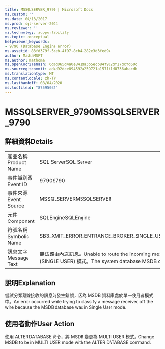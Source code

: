 ```yaml
---
title: MSSQLSERVER_9790 | Microsoft Docs
ms.custom: ''
ms.date: 06/13/2017
ms.prod: sql-server-2014
ms.reviewer: ''
ms.technology: supportability
ms.topic: conceptual
helpviewer_keywords:
- 9790 (Database Engine error)
ms.assetid: 83fd379f-5deb-4f97-8cb4-282e3d3fed94
author: MashaMSFT
ms.author: mathoma
ms.openlocfilehash: 6d6d065d4a0e841da3b5ecb84f902df17dcfd60c
ms.sourcegitcommit: ad4d92dce894592a259721a1571b1d8736abacdb
ms.translationtype: MT
ms.contentlocale: zh-TW
ms.lasthandoff: 08/04/2020
ms.locfileid: "87595035"
---
```

# <a name="mssqlserver_9790"></a><span data-ttu-id="648a5-102">MSSQLSERVER_9790</span><span class="sxs-lookup"><span data-stu-id="648a5-102">MSSQLSERVER_9790</span></span>
    
## <a name="details"></a><span data-ttu-id="648a5-103">詳細資料</span><span class="sxs-lookup"><span data-stu-id="648a5-103">Details</span></span>  
  
|||  
|-|-|  
|<span data-ttu-id="648a5-104">產品名稱</span><span class="sxs-lookup"><span data-stu-id="648a5-104">Product Name</span></span>|<span data-ttu-id="648a5-105">SQL Server</span><span class="sxs-lookup"><span data-stu-id="648a5-105">SQL Server</span></span>|  
|<span data-ttu-id="648a5-106">事件識別碼</span><span class="sxs-lookup"><span data-stu-id="648a5-106">Event ID</span></span>|<span data-ttu-id="648a5-107">9790</span><span class="sxs-lookup"><span data-stu-id="648a5-107">9790</span></span>|  
|<span data-ttu-id="648a5-108">事件來源</span><span class="sxs-lookup"><span data-stu-id="648a5-108">Event Source</span></span>|<span data-ttu-id="648a5-109">MSSQLSERVER</span><span class="sxs-lookup"><span data-stu-id="648a5-109">MSSQLSERVER</span></span>|  
|<span data-ttu-id="648a5-110">元件</span><span class="sxs-lookup"><span data-stu-id="648a5-110">Component</span></span>|<span data-ttu-id="648a5-111">SQLEngine</span><span class="sxs-lookup"><span data-stu-id="648a5-111">SQLEngine</span></span>|  
|<span data-ttu-id="648a5-112">符號名稱</span><span class="sxs-lookup"><span data-stu-id="648a5-112">Symbolic Name</span></span>|<span data-ttu-id="648a5-113">SB3_XMIT_ERROR_ENTRANCE_BROKER_SINGLE_USER</span><span class="sxs-lookup"><span data-stu-id="648a5-113">SB3_XMIT_ERROR_ENTRANCE_BROKER_SINGLE_USER</span></span>|  
|<span data-ttu-id="648a5-114">訊息文字</span><span class="sxs-lookup"><span data-stu-id="648a5-114">Message Text</span></span>|<span data-ttu-id="648a5-115">無法路由內送訊息。</span><span class="sxs-lookup"><span data-stu-id="648a5-115">Unable to route the incoming message.</span></span> <span data-ttu-id="648a5-116">包含路由資訊的系統資料庫 MSDB 正處於單一使用者 (SINGLE USER) 模式。</span><span class="sxs-lookup"><span data-stu-id="648a5-116">The system database MSDB containing routing information is in SINGLE USER mode.</span></span>|  
  
## <a name="explanation"></a><span data-ttu-id="648a5-117">說明</span><span class="sxs-lookup"><span data-stu-id="648a5-117">Explanation</span></span>  
 <span data-ttu-id="648a5-118">嘗試分類離線接收的訊息時發生錯誤，因為 MSDB 資料庫處於單一使用者模式中。</span><span class="sxs-lookup"><span data-stu-id="648a5-118">An error occurred while trying to classify a message received off the wire because the MSDB database was in Single User mode.</span></span>  
  
## <a name="user-action"></a><span data-ttu-id="648a5-119">使用者動作</span><span class="sxs-lookup"><span data-stu-id="648a5-119">User Action</span></span>  
 <span data-ttu-id="648a5-120">使用 ALTER DATABASE 命令，將 MSDB 變更為 MULTI USER 模式。</span><span class="sxs-lookup"><span data-stu-id="648a5-120">Change MSDB to be in MULTI USER mode with the ALTER DATABASE command.</span></span>  
  
  
